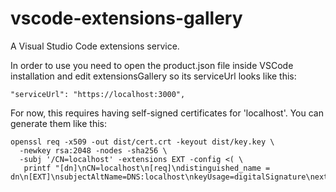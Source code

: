 # vscode-extensions-gallery
A Visual Studio Code extensions service.

In order to use you need to open the product.json file inside VSCode installation
and edit extensionsGallery so its serviceUrl looks like this: 
```
"serviceUrl": "https://localhost:3000",
```

For now, this requires having self-signed certificates for 'localhost'.
You can generate them like this:

```
openssl req -x509 -out dist/cert.crt -keyout dist/key.key \
  -newkey rsa:2048 -nodes -sha256 \
  -subj '/CN=localhost' -extensions EXT -config <( \
   printf "[dn]\nCN=localhost\n[req]\ndistinguished_name = dn\n[EXT]\nsubjectAltName=DNS:localhost\nkeyUsage=digitalSignature\nextendedKeyUsage=serverAuth")
```